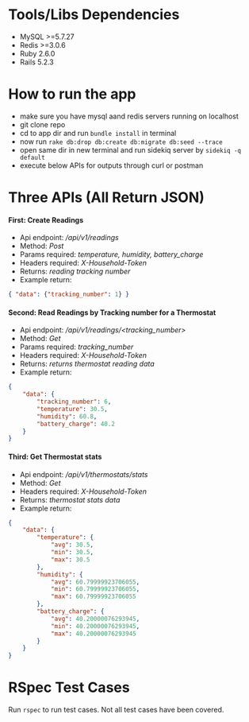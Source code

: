 # Tools/Libs Dependencies
- MySQL >=5.7.27
- Redis >=3.0.6
- Ruby 2.6.0
- Rails 5.2.3

# How to run the app
- make sure you have mysql aand redis servers running on localhost
- git clone repo
- cd to app dir and run `bundle install` in terminal
- now run `rake db:drop db:create db:migrate db:seed --trace`
- open same dir in new terminal and run sidekiq server by `sidekiq -q default`
- execute below APIs for outputs through curl or postman

# Three APIs (All Return JSON)
#### First: Create Readings
- Api endpoint: */api/v1/readings*
- Method: *Post*
- Params required: *temperature, humidity, battery_charge*
- Headers required: *X-Household-Token*
- Returns: *reading tracking number*
- Example return: 
```json
{ "data": {"tracking_number": 1} }
```

#### Second: Read Readings by Tracking number for a Thermostat
- Api endpoint: */api/v1/readings/<tracking_number>*
- Method: *Get*
- Params required: *tracking_number*
- Headers required: *X-Household-Token*
- Returns: *returns thermostat reading data*
- Example return: 
```json
{
    "data": {
        "tracking_number": 6,
        "temperature": 30.5,
        "humidity": 60.8,
        "battery_charge": 40.2
    }
}
```

#### Third: Get Thermostat stats
- Api endpoint: */api/v1/thermostats/stats*
- Method: *Get*
- Headers required: *X-Household-Token*
- Returns: *thermostat stats data*
- Example return:
```json
{
    "data": {
        "temperature": {
            "avg": 30.5,
            "min": 30.5,
            "max": 30.5
        },
        "humidity": {
            "avg": 60.79999923706055,
            "min": 60.79999923706055,
            "max": 60.79999923706055
        },
        "battery_charge": {
            "avg": 40.20000076293945,
            "min": 40.20000076293945,
            "max": 40.20000076293945
        }
    }
}
```

# RSpec Test Cases
Run `rspec` to run test cases. Not all test cases have been covered.
